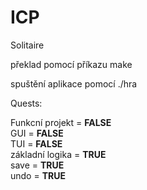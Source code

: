 # ICP
Solitaire


překlad pomocí příkazu make

spuštění aplikace pomocí ./hra


Quests:

Funkcní projekt = <b>FALSE</b><br>
GUI = <b>FALSE</b><br>
TUI = <b>FALSE</b><br>
základní logika = <b>TRUE</b><br>
save = <b>TRUE</b><br>
undo = <b>TRUE</b><br>
